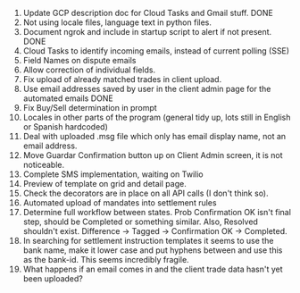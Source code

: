 1) Update GCP description doc for Cloud Tasks and Gmail stuff. DONE
2) Not using locale files, language text in python files.
3) Document ngrok and include in startup script to alert if not present. DONE
4) Cloud Tasks to identify incoming emails, instead of current polling (SSE)
5) Field Names on dispute emails
6) Allow correction of individual fields.
7) Fix upload of already matched trades in client upload.
8) Use email addresses saved by user in the client admin page for the automated emails DONE
9) Fix Buy/Sell determination in prompt
10) Locales in other parts of the program (general tidy up, lots still in English or Spanish hardcoded)
11) Deal with uploaded .msg file which only has email display name, not an email address.
12) Move Guardar Confirmation button up on Client Admin screen, it is not noticeable.
13) Complete SMS implementation, waiting on Twilio
14) Preview of template on grid and detail page.
15) Check the decorators are in place on all API calls (I don't think so).
16) Automated upload of mandates into settlement rules
17) Determine full workflow between states. Prob Confirmation OK isn't final step, should be Completed or something similar. Also, Resolved shouldn't exist. Difference -> Tagged -> Confirmation OK -> Completed.
18) In searching for settlement instruction templates it seems to use the bank name, make it lower case and put hyphens between and use this as the bank-id. This seems incredibly fragile.
19) What happens if an email comes in and the client trade data hasn't yet been uploaded?